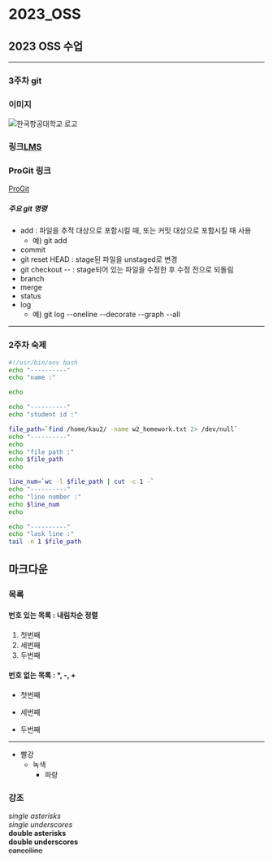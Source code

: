 # 2023_OSS
## 2023 OSS 수업

-----------
### 3주차 git

### 이미지
![한국항공대학교 로고](../projects/2023_OSS/img/kau/kau.png 
"한국항공대학교")


### 링크[LMS](http://lms.kau.ca.kr "항공대학교 강의관리실")

### ProGit 링크
[ProGit](http://git-scm.com/book/ko/v2 "git 문서, 한국어")


##### 주요 git 명령
* add : 파일을 추적 대상으로 포함시킬 때, 또는 커밋 대상으로 포함시킬 때 
사용
    * 예) git add <file name>
* commit
* git reset HEAD <file> : stage된 파일을 unstaged로 변경
* git checkout -- <file> : stage되어 있는 파일을 수정한 후 수정 전으로 
되돌림 
* branch
* merge
* status
* log
    * 예) git log --oneline --decorate --graph --all

-----
### 2주차 숙제

```bash
#!/usr/bin/env bash
echo "----------"
echo "name :"

echo

echo "----------"
echo "student id :"

file_path=`find /home/kau2/ -name w2_homework.txt 2> /dev/null`
echo "----------"
echo
echo "file path :"
echo $file_path
echo

line_num=`wc -l $file_path | cut -c 1 -`
echo "----------"
echo "line number :"
echo $line_num
echo

echo "----------"
echo "lask line :"
tail -n 1 $file_path
```

## 마크다운
### 목록
#### 번호 있는 목록 : 내림차순 정렬
1. 첫번째
3. 세번째
2. 두번째

#### 번호 없는 목록 : *, -, +
* 첫번째
- 세번째
+ 두번째
-----
* 빨강
  * 녹색
    * 파랑

### 강조
*single asterisks*    
_single underscores_    
**double asterisks**    
__double underscores__    
~~cancelline~~  

